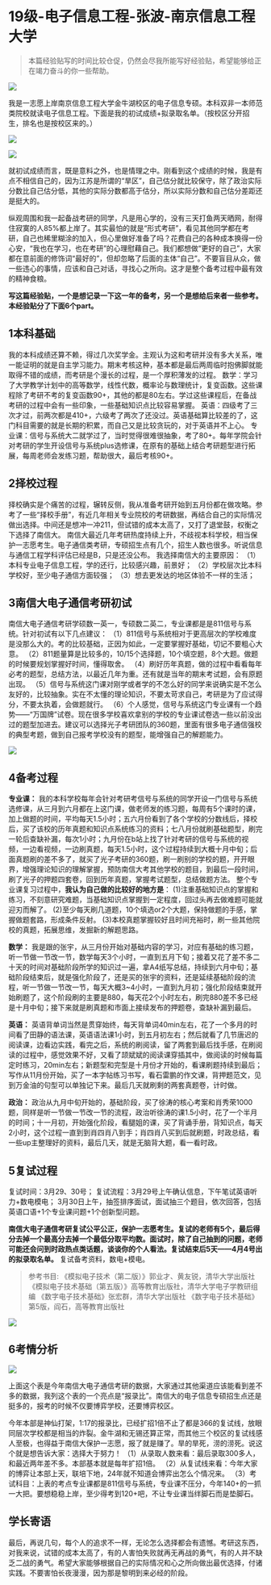 # 19级-电子信息工程-张波-南京信息工程大学

> 本篇经验贴写的时间比较仓促，仍然会尽我所能写好经验贴，希望能够给正在竭力奋斗的你一些帮助。

![](https://sicnu-wiki-1302714559.cos.ap-nanjing.myqcloud.com/Img/%E5%BC%A0%E6%B3%A21.png)

我是一志愿上岸南京信息工程大学金牛湖校区的电子信息专硕。本科双非一本师范类院校就读电子信息工程。下面是我的初试成绩+拟录取名单。（按校区分开招生，排名也是按校区来的。）

![](https://sicnu-wiki-1302714559.cos.ap-nanjing.myqcloud.com/Img/%E5%BC%A0%E6%B3%A22.png)

![](https://sicnu-wiki-1302714559.cos.ap-nanjing.myqcloud.com/Img/%E5%BC%A0%E6%B3%A23.png)

就初试成绩而言，既是意料之外，也是情理之中。刚看到这个成绩的时候，我是有点不相信自己的，因为江苏是所谓的“旱区”，自己估分就比较保守，除了政治实际分数比自己估分低，其他的实际分数都高于估分，所以实际分数和自己估分差距还是挺大的。

纵观周围和我一起备战考研的同学，凡是用心学的，没有三天打鱼两天晒网，耐得住寂寞的人85%都上岸了。其实最怕的就是“形式考研”，看见其他同学都在考研，自己也稀里糊涂的加入，但心里做好准备了吗？花费自己的各种成本换得一份心安，“我也在学习，也在考研”的心理慰藉自己。我们都想做“更好的自己”，大家都在意前面的修饰词“最好的”，但却忽略了后面的主体“自己”。不要盲目从众，做一些违心的事情，应该和自己对话，寻找心之所向。这才是整个备考过程中最有效的精神食粮。

**写这篇经验贴，一个是想记录一下这一年的备考，另一个是想给后来者一些参考。本经验贴分了下面6个part。**

## 1本科基础

我的本科成绩还算不赖，得过几次奖学金。主观认为这和考研并没有多大关系，唯一能证明的就是自主学习能力。期末考核这种，基本都是最后两周临时抱佛脚就能取得不错的成绩，而考研是个漫长的过程，是一个厚积薄发的过程。
数学：学习了大学教学计划中的高等数学，线性代数，概率论与数理统计，复变函数。这些课程除了考研不考的复变函数90+，其他的都是80左右。学过这些课程后，在备战考研的过程中会有一些印象，一些基础知识点比较容易掌握。
英语：四级考了三次才过，前两次都是410+，六级考了两次了还没过。英语基础算比较差的了，这门科目需要的就是长期的积累，而自己又是比较贪玩的，对于英语并不上心。
专业课：信号与系统大二就学过了，当时觉得很难很抽象，考了80+。每年学院会针对考研的学生开设信号与系统plus选修课，在原有的基础上结合考研题型进行拓展，每周老师会发练习题，帮助很大，最后考核90+。

## 2择校过程
择校确实是个痛苦的过程，辗转反侧，我从准备考研开始到五月份都在做攻略。参考了一些“择校手册”，有近几年相关专业院校的考研数据，再结合自己的实际情况做出选择。中间还是想冲一冲211，但试错的成本太高了，又打了退堂鼓，权衡之下选择了南信大。
南信大最近几年考研热度持续上升，不歧视本科学校，相当保护一志愿考生。电子通信类考研，专硕招生点有几个，招生人数也很多。听说信息与通信工程学科评估已经是B，只是还没公布。
我选择南信大的主要原因：
（1）本科专业电子信息工程，学的还行，比较感兴趣，前景好；
（2）学校层次比本科学校好，至少电子通信方面较强；
（3）想去更发达的地区体验不一样的生活；

## 3南信大电子通信考研初试    
南信大电子通信考研学硕数一英一，专硕数二英二，专业课都是是811信号与系统。针对初试有以下几点建议：
（1）811信号与系统相对于更高层次的学校难度是没那么大的。考的比较基础，正因为如此，一定要掌握好基础，切记不要粗心大意。
（2）811题量算是比较多的，10/15个选择题，10个填空题，8个大题。做题的时候要规划掌握好时间，懂得取舍。
（4）刷好历年真题，做的过程中看看每年必考的题型，总结方法，以最近几年为重。还有就是当年的期末考试题，会有原题出现。
（5）信号与系统这门课对刚学或者学的不怎么好的同学来说确实是不怎么友好的，比较抽象。实在不太懂的理论知识，不要太苛求自己，考研是为了应试得分，不要太执着，会做题就行。
（6）个人感觉，信号与系统这门专业课有一个趋势——“万国牌”试卷。现在很多学校喜欢拿别的学校的专业课试卷选一些以前没出过的题型加进去。建议可以选择光子考研团队的360题，里面有很多电子通信强校的典型考题，做到自己报考学校没有的题型，能增强自己的解题能力。

![](https://sicnu-wiki-1302714559.cos.ap-nanjing.myqcloud.com/Img/%E5%BC%A0%E6%B3%A24.png)

## 4备考过程
**专业课：** 我的本科学校每年会针对考研考信号与系统的同学开设一门信号与系统选修课，从三月到六月都在上这门课，做老师发的练习题，每周有5个课时的课，加上做题的时间，平均每天1.5小时；五六月份看到了各个学校的分数线后，择校后，买了该校的历年真题和知识点系统练习的资料；七八月份就刷基础题型，刷完一轮后查缺补漏，每次1小时；九月份在b站上找了针对考研的信号与系统的视频，一边看视频，一边刷真题，每天1.5小时，这个过程持续到大概十月中旬；后面真题刷的差不多了，就买了光子考研的360题，刷一刷别的学校的题，开开眼界，增强理论知识的理解掌握，预防南信大考其他学校的题目，到最后一段时间，刷了光子的押题四套卷，回到历年真题，掌握考试题型，总结做题方法。
整个专业课复习过程中，**我认为自己做的比较好的地方是**：
(1)注重基础知识点的掌握和练习，不刻意研究难题，当基础知识点掌握到一定程度，回过头再去做难题可能就迎刃而解了。
(2)至少每天刷几道题，10个填选or2个大题，保持做题的手感，掌握做题套路，形成条件反射。
(3)本校真题掌握较好且时间充裕时，刷一些其他院校的真题，拓展思维，发掘新的解题思路。

**数学：** 我是跟的张宇，从三月份开始对基础内容的学习，对应有基础的练习题，听一节做一节改一节，数学每天3个小时，一直到五月下旬；接着又花了差不多二十天的时间对基础阶段所学的知识过一遍，拿A4纸写总结，持续到六月中旬；基础阶段结束后，就是强化阶段了，还是买的张宇的资料，还是延续基础阶段的流程，听一节做一节改一节，每天大概3~4小时，一直到九月初；强化阶段结束就开始刷题了，这个阶段刷的主要是880，每天花2个小时左右，刷完880差不多已经是十月中旬；接下来就是刷真题和市面上接续发布的押题卷，查缺补漏到最后。

**英语：** 英语背单词当然是贯穿始终，每天背单词40min左右，花了一个多月的时间看了田静的语法课，英语语法课1小时，到五月初左右；然后就看了几节唐迟的阅读课，边看边实践，看完之后，系统的刷阅读，留了两套到最后找手感，在刷阅读的过程中，感觉效果不好，又看了颉斌斌的阅读课穿插其中，做阅读的时候每篇定时练习，20min左右；新题型和完型是十月份才开始的，看课刷题持续到最后；写作从11月份开始，买了一本字帖练习书写，看石雷鹏的作文课，背押题范文，见到万金油的句型可以单独记下来。最后几天就刷剩的两套真题卷，计时做。

**政治：** 政治从九月中旬开始的，基础阶段，买了徐涛的核心考案和肖秀荣1000题，同样是听一节做一节改一节的流程，政治听徐涛的课1.5小时，花了一个半月的时间；十一月初，开始强化阶段，看腿姐的课，买了背诵手册，背知识点，每天2小时，这个过程一直到到肖四肖八到手；肖四肖八买到后就刷题，时政总结，看一些up主整理好的资料，最后几天，就是无脑背大题，看一看时政。

## 5复试过程
复试时间：3月29、30号；
复试流程：3月29号上午确认信息，下午笔试英语听力+数电模电；
3月30日上午，抽签排序面试，面试抽三个题目，依次回答，包括英语口语+1个专业课问题+1个创新型问题。

**南信大电子通信考研复试公平公正，保护一志愿考生。复试的老师有5个，最后得分去掉一个最高分去掉一个最低分取平均数。面试时，除了自己抽到的问题，老师可能还会问到时政热点类话题，谈谈你的个人看法。复试结束后5天——4月4号出的拟录取名单。**
复试备考资料，数电+模电。

> 参考书目:
《模拟电子技术（第二版）》郭业才、黄友锐，清华大学出版社
《模拟电子技术基础（第五版）》高等教育出版社，清华大学电子学教研组编
《数字电子技术基础》张宏群，清华大学出版社
《数字电子技术基础》第5版，阎石，高等教育出版社

![](https://sicnu-wiki-1302714559.cos.ap-nanjing.myqcloud.com/Img/%E5%BC%A0%E6%B3%A25.png)

## 6考情分析

![](https://sicnu-wiki-1302714559.cos.ap-nanjing.myqcloud.com/Img/%E5%BC%A0%E6%B3%A26.png)

上面这个表是今年南信大电子通信考研的数据，大家通过其他渠道应该能看到差不多的数据，我列这个表的一个亮点是“报录比”。南信大的电子信息专硕招生点还是挺多的，报考的时候不仅要博弈学校，还要博弈校区。

今年本部是神仙打架，1:17的报录比，已经扩招1倍不止了都是366的复试线，放眼同层次学校都是相当的炸裂。金牛湖和无锡还算正常，而其他三个校区的复试线感人至极，也得益于南信大保护一志愿，报了就是赚了。旱的旱死，涝的涝死。说这个就是想告诉大家：选择大于努力！
（1）从录取人数来看：最后录取300多人，和最近两年差不多。本部基本就是每年扩招1倍。
（2）从复试线来看：今年大家的博弈让本部上天，联培下地，24年就不知道会博弈出怎么个情况来。
（3）考试科目：上表的考点专业课都是811信号与系统，专业课不压分，今年140+的一抓一大把。要想稳稳上岸，至少得考到120+吧，不让专业课当绊脚石而是垫脚石。

## 学长寄语
最后，再说几句，每个人的追求不一样，无论怎么选择都会有遗憾。考研这东西，对我来说，试错的成本太高了，有的人害怕失败就再无再战的勇气，有的人并不缺乏二战的勇气。希望大家能够根据自己的实际情况和心之所向做出最优选择，付诸实践。不要害怕长夜漫漫，因为那是黎明到来必经的阶段。